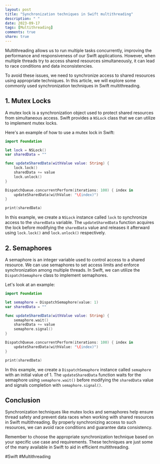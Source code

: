 ```yaml
---
layout: post
title: "Synchronization techniques in Swift multithreading"
description: " "
date: 2023-09-17
tags: [Multithreading]
comments: true
share: true
---
```


Multithreading allows us to run multiple tasks concurrently, improving the performance and responsiveness of our Swift applications. However, when multiple threads try to access shared resources simultaneously, it can lead to race conditions and data inconsistencies.

To avoid these issues, we need to synchronize access to shared resources using appropriate techniques. In this article, we will explore some commonly used synchronization techniques in Swift multithreading.

## 1. Mutex Locks

A mutex lock is a synchronization object used to protect shared resources from simultaneous access. Swift provides a `NSLock` class that we can utilize to implement mutex locks.

Here's an example of how to use a mutex lock in Swift:

```swift
import Foundation

let lock = NSLock()
var sharedData = ""

func updateSharedData(withValue value: String) {
    lock.lock()
    sharedData += value
    lock.unlock()
}

DispatchQueue.concurrentPerform(iterations: 100) { index in
    updateSharedData(withValue: "\(index)")
}

print(sharedData)
```

In this example, we create a `NSLock` instance called `lock` to synchronize access to the `sharedData` variable. The `updateSharedData` function acquires the lock before modifying the `sharedData` value and releases it afterward using `lock.lock()` and `lock.unlock()` respectively.

## 2. Semaphores

A semaphore is an integer variable used to control access to a shared resource. We can use semaphores to set access limits and enforce synchronization among multiple threads. In Swift, we can utilize the `DispatchSemaphore` class to implement semaphores.

Let's look at an example:

```swift
import Foundation

let semaphore = DispatchSemaphore(value: 1)
var sharedData = ""

func updateSharedData(withValue value: String) {
    semaphore.wait()
    sharedData += value
    semaphore.signal()
}

DispatchQueue.concurrentPerform(iterations: 100) { index in
    updateSharedData(withValue: "\(index)")
}

print(sharedData)
```

In this example, we create a `DispatchSemaphore` instance called `semaphore` with an initial value of 1. The `updateSharedData` function waits for the semaphore using `semaphore.wait()` before modifying the `sharedData` value and signals completion with `semaphore.signal()`.

## Conclusion

Synchronization techniques like mutex locks and semaphores help ensure thread safety and prevent data races when working with shared resources in Swift multithreading. By properly synchronizing access to such resources, we can avoid race conditions and guarantee data consistency.

Remember to choose the appropriate synchronization technique based on your specific use case and requirements. These techniques are just some of the many available in Swift to aid in efficient multithreading. 

#Swift #Multithreading